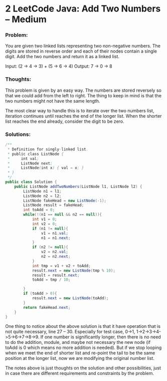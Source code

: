 # 2 LeetCode Java: Add Two Numbers – Medium


### Problem:


You are given two linked lists representing two non-negative numbers. The digits are stored in reverse order and each of their nodes contain a single digit. Add the two numbers and return it as a linked list.

Input: (2 -> 4 -> 3) + (5 -> 6 -> 4)
Output: 7 -> 0 -> 8


### Thoughts:


This problem is given by an easy way. The numbers are stored reversely so that we could add from the left to right. The thing to keep in mind is that the two numbers might not have the same length.

The most clear way to handle this is to iterate over the two numbers list, iteration continues until reaches the end of the longer list. When the shorter list reaches the end already, consider the digit to be zero.


### Solutions:

```java
/**
 * Definition for singly-linked list.
 * public class ListNode {
 *     int val;
 *     ListNode next;
 *     ListNode(int x) { val = x; }
 * }
 */
public class Solution {
    public ListNode addTwoNumbers(ListNode l1, ListNode l2) {
        ListNode n1 = l1;
        ListNode n2 = l2;
        ListNode fakeHead = new ListNode(-1);
        ListNode result = fakeHead;
        int toAdd = 0;
        while(!(n1 == null && n2 == null)){
            int v1 = 0;
            int v2 = 0;
            if (n1 != null){
                v1 = n1.val;
                n1 = n1.next;
            }
            if (n2 != null){
                v2 = n2.val;
                n2 = n2.next;
            }
            int tmp = v1 + v2 + toAdd;
            result.next = new ListNode(tmp % 10);
            result = result.next;
            toAdd = tmp / 10;

        }
        if (toAdd > 0){
            result.next = new ListNode(toAdd);
        }
        return fakeHead.next;
    }
}
```
One thing to notice about the above solution is that it have operation that is not quite necessary, line 27 – 30. Especially for test case, 0->1, 1->2->3->4->5->6->7->8->9. If one number is significantly longer, then there is no need to do the addition, module, and maybe not necessary the new node (if toAdd is 0 which means no more addition is needed). But if we stop looping when we meet the end of shorter list and re-point the tail to be the same position at the longer list, now we are modifying the original number list.

The notes above is just thoughts on the solution and other possibilities, just in case there are different requirements and constraints by the problem.
